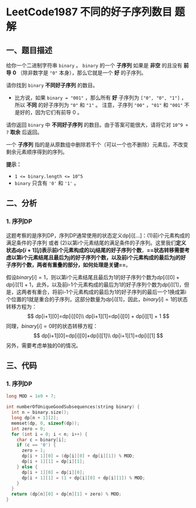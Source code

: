 # LeetCode1987 不同的好子序列数目 题解

## 一、题目描述

给你一个二进制字符串 `binary` 。 `binary` 的一个 **子序列** 如果是 **非空** 的且没有 **前导** **0** （除非数字是 `"0"` 本身），那么它就是一个 **好** 的子序列。

请你找到 `binary` **不同好子序列** 的数目。

- 比方说，如果 `binary = "001"` ，那么所有 **好** 子序列为 `["0", "0", "1"]` ，所以 **不同** 的好子序列为 `"0"` 和 `"1"` 。 注意，子序列 `"00"` ，`"01"` 和 `"001"` 不是好的，因为它们有前导 0 。

请你返回 `binary` 中 **不同好子序列** 的数目。由于答案可能很大，请将它对 `10^9 + 7` **取余** 后返回。

一个 **子序列** 指的是从原数组中删除若干个（可以一个也不删除）元素后，不改变剩余元素顺序得到的序列。

**提示：**

- `1 <= binary.length <= 10^5`
- `binary` 只含有 `'0'` 和 `'1'` 。



## 二、分析

### 1. 序列DP

这题考察的是序列DP，序列DP通常使用的状态定义dp[i]\[...]：(1)前i个元素构成的满足条件的子序列 或者 (2)以第i个元素结尾的满足条件的子序列。这里我们**定义状态$dp[i+1][j]$表示前i个元素构成的以j结尾的好子序列个数**，**==状态转移需要考虑以第i个元素结尾且最后为j的好子序列个数，以及前i个元素构成的最后为j的好子序列个数，两者有重叠的部分，如何处理是关键==**。

假设$binary[i]=1$，则以第i个元素结尾且最后为1的好子序列个数为$dp[i][0]+dp[i][1]+1$，此外，以及前i-1个元素构成的最后为1的好子序列个数为$dp[i][1]$，但是，这两者有重合，将前i-1个元素构成的最后为1的好子序列的最后一个1换成第i个位置的1就是重合的子序列，这部分数量为$dp[i][1]$，因此，$binary[i]=1$的状态转移方程为：
$$
dp[i+1][0]=dp[i][0]\\
dp[i+1][1]=dp[i][0] + dp[i][1] + 1
$$
同理，$binary[i]=0$时的状态转移方程：
$$
dp[i+1][0]=dp[i][0]+dp[i][1]\\
dp[i+1][1]=dp[i][1]
$$
另外，需要考虑单独的0的情况。



## 三、代码

### 1. 序列DP

```c++
long MOD = 1e9 + 7;

int numberOfUniqueGoodSubsequences(string binary) {
  int n = binary.size();
  long dp[n + 1][2];
  memset(dp, 0, sizeof(dp));
  int zero = 0;
  for (int i = 0; i < n; i++) {
    char c = binary[i];
    if (c == '0') {
      zero = 1;
      dp[i + 1][0] = (dp[i][0] + dp[i][1]) % MOD;
      dp[i + 1][1] = dp[i][1];
    } else {
      dp[i + 1][0] = dp[i][0];
      dp[i + 1][1] = (1 + dp[i][0] + dp[i][1]) % MOD;
    }
  }
  return (dp[n][0] + dp[n][1] + zero) % MOD;
}
```

